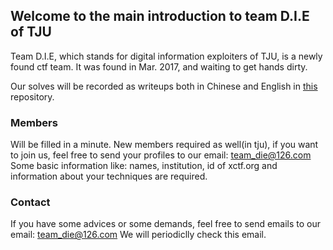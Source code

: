 ## Welcome to the main introduction to team D.I.E of TJU
Team D.I.E, which stands for digital information exploiters of TJU, is a newly found ctf team.
It was found in Mar. 2017, and waiting to get hands dirty.

Our solves will be recorded as writeups both in Chinese and English in [this](https://github.com/team-die/writeup/blob/master/README.md) repository.


### Members
Will be filled in a minute.
New members required as well(in tju), if you want to join us, feel free to send your profiles to our email: team_die@126.com
Some basic information like: names, institution, id of xctf.org and information about your techniques are required.
### Contact

If you have some advices or some demands, feel free to send emails to our email: team_die@126.com
We will periodiclly check this email. 

